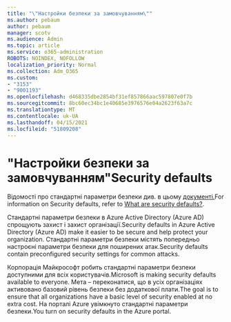 ```yaml
---
title: "\"Настройки безпеки за замовчуванням\""
ms.author: pebaum
author: pebaum
manager: scotv
ms.audience: Admin
ms.topic: article
ms.service: o365-administration
ROBOTS: NOINDEX, NOFOLLOW
localization_priority: Normal
ms.collection: Adm_O365
ms.custom:
- "3153"
- "9001193"
ms.openlocfilehash: d468335dbe2854bf31ef857866aac597807e0f7b
ms.sourcegitcommit: 8bc60ec34bc1e40685e3976576e04a2623f63a7c
ms.translationtype: MT
ms.contentlocale: uk-UA
ms.lasthandoff: 04/15/2021
ms.locfileid: "51809208"
---
```

# <a name="security-defaults"></a><span data-ttu-id="273d0-102">"Настройки безпеки за замовчуванням"</span><span class="sxs-lookup"><span data-stu-id="273d0-102">Security defaults</span></span>

<span data-ttu-id="273d0-103">Відомості про стандартні параметри безпеки див. в цьому [документі.](https://docs.microsoft.com/azure/active-directory/conditional-access/concept-conditional-access-security-defaults)</span><span class="sxs-lookup"><span data-stu-id="273d0-103">For information on Security defaults, refer to [What are security defaults?](https://docs.microsoft.com/azure/active-directory/conditional-access/concept-conditional-access-security-defaults).</span></span>

<span data-ttu-id="273d0-104">Стандартні параметри безпеки в Azure Active Directory (Azure AD) спрощують захист і захист організації.</span><span class="sxs-lookup"><span data-stu-id="273d0-104">Security defaults in Azure Active Directory (Azure AD) make it easier to be secure and help protect your organization.</span></span> <span data-ttu-id="273d0-105">Стандартні параметри безпеки містять попередньо настроєні параметри безпеки для поширених атак.</span><span class="sxs-lookup"><span data-stu-id="273d0-105">Security defaults contain preconfigured security settings for common attacks.</span></span>

<span data-ttu-id="273d0-106">Корпорація Майкрософт робить стандартні параметри безпеки доступними для всіх користувачів.</span><span class="sxs-lookup"><span data-stu-id="273d0-106">Microsoft is making security defaults available to everyone.</span></span> <span data-ttu-id="273d0-107">Мета – переконатися, що в усіх організаціях активовано базовий рівень безпеки без додаткової плати.</span><span class="sxs-lookup"><span data-stu-id="273d0-107">The goal is to ensure that all organizations have a basic level of security enabled at no extra cost.</span></span> <span data-ttu-id="273d0-108">На порталі Azure увімкнуто стандартні параметри безпеки.</span><span class="sxs-lookup"><span data-stu-id="273d0-108">You turn on security defaults in the Azure portal.</span></span>
